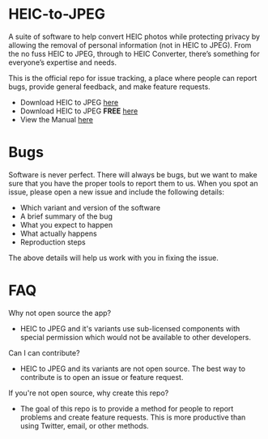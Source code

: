 
# HEIC-to-JPEG
A suite of software to help convert HEIC photos while protecting privacy by allowing the removal of personal information (not in HEIC to JPEG). From the no fuss HEIC to JPEG, through to HEIC Converter, there’s something for everyone’s expertise and needs.

This is the official repo for issue tracking, a place where people can report bugs, provide general feedback, and make feature requests.

 - Download HEIC to JPEG [here](https://www.microsoft.com/store/apps/9N83TKCGNLK3)
 - Download HEIC to JPEG **FREE** [here](https://www.microsoft.com/store/apps/9NTVCMPJM5V3)
 - View the Manual [here](https://duckheadsoftware.com/#xl_xr_page_heic_to_jpeg)

# Bugs

Software is never perfect. There will always be bugs, but we want to make sure that you have the proper tools to report them to us. When you spot an issue, please open a new issue and include the following details:
- Which variant and version of the software
- A brief summary of the bug
- What you expect to happen
- What actually happens
- Reproduction steps

The above details will help us work with you in fixing the issue. 


# FAQ

Why not open source the app?

- HEIC to JPEG and it's variants use sub-licensed components with special permission which would not be available to other developers. 

Can I can contribute?

- HEIC to JPEG and its variants are not open source. The best way to contribute is to open an issue or feature request.

If you're not open source, why create this repo?
- The goal of this repo is to provide a method for people to report problems and create feature requests. This is more productive than using Twitter, email, or other methods. 
